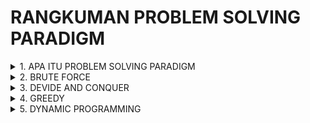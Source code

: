 # RANGKUMAN PROBLEM SOLVING PARADIGM

<details>
<summary>1. APA ITU PROBLEM SOLVING PARADIGM</summary>
<br>

**Problem Solving Paradigm** adalah pendekatan yang biasa digunakan untuk memecahkan masalah: _Complete Search (a.k.a. Brute Force)_, _Devide and Conquer_, _Greedy_, dan _Dynamic Programming_. Setiap Masalah harus diselesaikan dengan pendekatan yang dapat diselesaikan.

</details>

<details>
<summary>2. BRUTE FORCE</summary>
<br>

**Complete Search (Brute Force)** adalah metode untuk menyelesaikan masalah dengan menelusuri seluruh ruang pencarian untuk mendapatkan solusi yang dibutuhkan. Brute Force terjadi ketika tidak ada algoritma lain yang tersedia, biasanya mudah untuk ditulis karena sangat mudah.

### Contoh Code dari Complete Search :

```go
func minmax(n []int) (int, int) { //brute force (dicek semua)
	var minim = n[0]
	var maxim = n[0]

	for i := 1; i < len(n); i++ {
		if n[i] < minim {
			minim = n[i]
		}

		if n[i] > maxim {
			maxim = n[i]
		}
	}
	return minim, maxim
}

func main() {
	fmt.Print("Min Max :\n")
	fmt.Println(minmax([]int{11, 12, 13, 6, 1, 20, 15}))
	fmt.Println()
}
```

</details>

<details>
<summary>3. DEVIDE AND CONQUER</summary>
<br>

**Divide and Conquer** adalah paradigma pemecahan masalah di mana sebuah masalah dibuat dengan cara menyederhanakannya menjadi bagian-bagian yang lebih kecil dan kemudian menaklukkan setiap bagian :

- **Devide** : Membagi masalah yang besar cukup kecil untuk yang lebih kecil
  <br>

- **Conquer** : Ketika masalah sudah cukup kecil untuk diselesaikan, langsung diselesaikan
  <br>

- **Combine** : Jika dibutuhkan maka perlu menggabungkan solusi dari masalah - masalah yang lebih kecil mejadi solusi untuk masalah yang besar
</details>

<details>
<summary>4. GREEDY</summary>
<br>

**Greedy** adalah sebuah algoritma dikatakan serakah jika algoritma tersebut membuat pilihan yang optimal secara lokal pada setiap langkah dengan harapan pada akhirnya mencapai solusi yang optimal secara global. dalam beberapa kasus, algoritma serakah berhasil - solusinya shrot dan berjalan secara efisien.

</details>

<details>
<summary>5. DYNAMIC PROGRAMMING</summary>
<br>

**Dyanamic Programming** adalah teknik algoritmik untuk memecahkan masalah optimasi dengan memecahnya menjadi submasalah yang lebih sederhana dan memanfaatkan fakta bahwa solusi optimal untuk keseluruhan masalah tergantung pada solusi optimal untuk submasalahnya.

</details>
